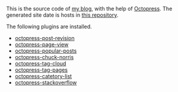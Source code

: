 This is the source code of [my blog][blog], with the help of
[Octopress][octopress]. The generated site date is hosts in [this
repository][site].

The following plugins are installed.

 - [octopress-post-revision][revision]
 - [octopress-page-view][pv]
 - [octopress-popular-posts][popular]
 - [octopress-chuck-norris][chuck]
 - [octopress-tag-cloud][tag]
 - [octopress-tag-pages][tag-page]
 - [octopress-catetory-list][category]
 - [octopress-stackoverflow][so]

[blog]: http://jhshi.me
[octopress]: http://octopress.org
[site]: https://github.com/jhshi/jhshi.github.com

[revision]: https://github.com/jhshi/octopress-post-revision
[pv]: https://github.com/jhshi/octopress-page-view
[popular]: https://github.com/jhshi/octopress-popular-posts
[chuck]: https://github.com/alestanis/octopress-chuck-norris
[tag]: https://github.com/robbyedwards/octopress-tag-cloud
[tag-page]: https://github.com/robbyedwards/octopress-tag-pages
[category]: https://github.com/alswl/octopress-category-list
[so]: https://github.com/viggiosoft/stackoverflow-octopress
